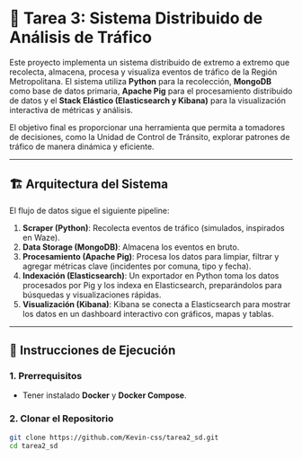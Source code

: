 # 🧠 Tarea 3: Sistema Distribuido de Análisis de Tráfico

Este proyecto implementa un sistema distribuido de extremo a extremo que recolecta, almacena, procesa y visualiza eventos de tráfico de la Región Metropolitana. El sistema utiliza **Python** para la recolección, **MongoDB** como base de datos primaria, **Apache Pig** para el procesamiento distribuido de datos y el **Stack Elástico (Elasticsearch y Kibana)** para la visualización interactiva de métricas y análisis.

El objetivo final es proporcionar una herramienta que permita a tomadores de decisiones, como la Unidad de Control de Tránsito, explorar patrones de tráfico de manera dinámica y eficiente.

---

## 🏗️ Arquitectura del Sistema

El flujo de datos sigue el siguiente pipeline:

1. **Scraper (Python)**: Recolecta eventos de tráfico (simulados, inspirados en Waze).
2. **Data Storage (MongoDB)**: Almacena los eventos en bruto.
3. **Procesamiento (Apache Pig)**: Procesa los datos para limpiar, filtrar y agregar métricas clave (incidentes por comuna, tipo y fecha).
4. **Indexación (Elasticsearch)**: Un exportador en Python toma los datos procesados por Pig y los indexa en Elasticsearch, preparándolos para búsquedas y visualizaciones rápidas.
5. **Visualización (Kibana)**: Kibana se conecta a Elasticsearch para mostrar los datos en un dashboard interactivo con gráficos, mapas y tablas.

---

## 🚀 Instrucciones de Ejecución

### 1. Prerrequisitos

* Tener instalado **Docker** y **Docker Compose**.

### 2. Clonar el Repositorio

```bash
git clone https://github.com/Kevin-css/tarea2_sd.git 
cd tarea2_sd

